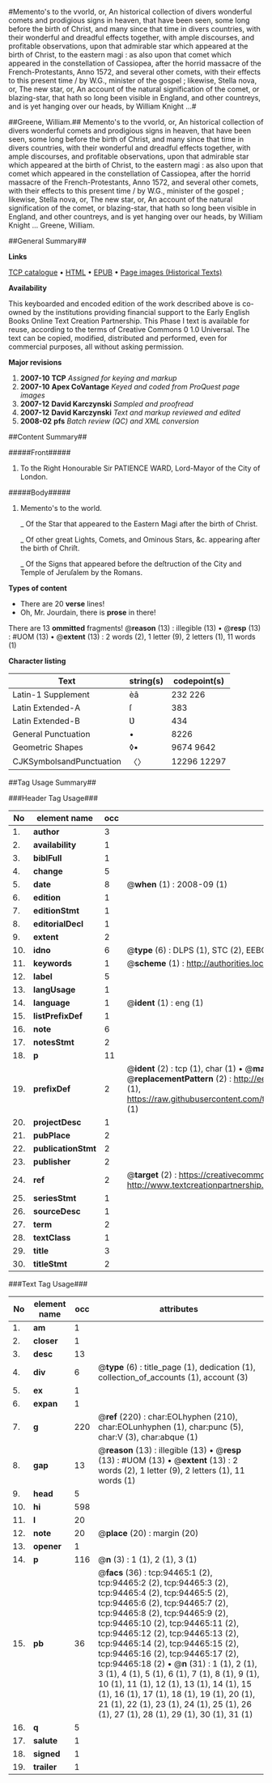 #Memento's to the vvorld, or, An historical collection of divers wonderful comets and prodigious signs in heaven, that have been seen, some long before the birth of Christ, and many since that time in divers countries, with their wonderful and dreadful effects together, with ample discourses, and profitable observations, upon that admirable star which appeared at the birth of Christ, to the eastern magi : as also upon that comet which appeared in the constellation of Cassiopea, after the horrid massacre of the French-Protestants, Anno 1572, and several other comets, with their effects to this present time / by W.G., minister of the gospel ; likewise, Stella nova, or, The new star, or, An account of the natural signification of the comet, or blazing-star, that hath so long been visible in England, and other countreys, and is yet hanging over our heads, by William Knight ...#

##Greene, William.##
Memento's to the vvorld, or, An historical collection of divers wonderful comets and prodigious signs in heaven, that have been seen, some long before the birth of Christ, and many since that time in divers countries, with their wonderful and dreadful effects together, with ample discourses, and profitable observations, upon that admirable star which appeared at the birth of Christ, to the eastern magi : as also upon that comet which appeared in the constellation of Cassiopea, after the horrid massacre of the French-Protestants, Anno 1572, and several other comets, with their effects to this present time / by W.G., minister of the gospel ; likewise, Stella nova, or, The new star, or, An account of the natural signification of the comet, or blazing-star, that hath so long been visible in England, and other countreys, and is yet hanging over our heads, by William Knight ...
Greene, William.

##General Summary##

**Links**

[TCP catalogue](http://www.ota.ox.ac.uk/tcp/)  • 
[HTML](http://tei.it.ox.ac.uk/tcp/Texts-HTML/free/A41/A41979.html)  • 
[EPUB](http://tei.it.ox.ac.uk/tcp/Texts-EPUB/free/A41/A41979.epub) • 
[Page images (Historical Texts)](https://data.historicaltexts.jisc.ac.uk/view?pubId=eebo-12846767e&pageId=eebo-12846767e-94465-1)

**Availability**

This keyboarded and encoded edition of the
	       work described above is co-owned by the institutions
	       providing financial support to the Early English Books
	       Online Text Creation Partnership. This Phase I text is
	       available for reuse, according to the terms of Creative
	       Commons 0 1.0 Universal. The text can be copied,
	       modified, distributed and performed, even for
	       commercial purposes, all without asking permission.

**Major revisions**

1. __2007-10__ __TCP__ *Assigned for keying and markup*
1. __2007-10__ __Apex CoVantage__ *Keyed and coded from ProQuest page images*
1. __2007-12__ __David Karczynski__ *Sampled and proofread*
1. __2007-12__ __David Karczynski__ *Text and markup reviewed and edited*
1. __2008-02__ __pfs__ *Batch review (QC) and XML conversion*

##Content Summary##

#####Front#####

1. To the Right Honourable Sir PATIENCE WARD, Lord-Mayor of the City of London.

#####Body#####

1. Memento's to the world.

    _ Of the Star that appeared to the Eastern Magi after the birth of Christ.

    _ Of other great Lights, Comets, and Ominous Stars, &c. appearing after the birth of Chriſt.

    _ Of the Signs that appeared before the deſtruction of the City and Temple of Jeruſalem by the Romans.

**Types of content**

  * There are 20 **verse** lines!
  * Oh, Mr. Jourdain, there is **prose** in there!

There are 13 **ommitted** fragments! 
 @__reason__ (13) : illegible (13)  •  @__resp__ (13) : #UOM (13)  •  @__extent__ (13) : 2 words (2), 1 letter (9), 2 letters (1), 11 words (1)

**Character listing**


|Text|string(s)|codepoint(s)|
|---|---|---|
|Latin-1 Supplement|èâ|232 226|
|Latin Extended-A|ſ|383|
|Latin Extended-B|Ʋ|434|
|General Punctuation|•|8226|
|Geometric Shapes|◊▪|9674 9642|
|CJKSymbolsandPunctuation|〈〉|12296 12297|

##Tag Usage Summary##

###Header Tag Usage###

|No|element name|occ|attributes|
|---|---|---|---|
|1.|__author__|3||
|2.|__availability__|1||
|3.|__biblFull__|1||
|4.|__change__|5||
|5.|__date__|8| @__when__ (1) : 2008-09 (1)|
|6.|__edition__|1||
|7.|__editionStmt__|1||
|8.|__editorialDecl__|1||
|9.|__extent__|2||
|10.|__idno__|6| @__type__ (6) : DLPS (1), STC (2), EEBO-CITATION (1), OCLC (1), VID (1)|
|11.|__keywords__|1| @__scheme__ (1) : http://authorities.loc.gov/ (1)|
|12.|__label__|5||
|13.|__langUsage__|1||
|14.|__language__|1| @__ident__ (1) : eng (1)|
|15.|__listPrefixDef__|1||
|16.|__note__|6||
|17.|__notesStmt__|2||
|18.|__p__|11||
|19.|__prefixDef__|2| @__ident__ (2) : tcp (1), char (1)  •  @__matchPattern__ (2) : ([0-9\-]+):([0-9IVX]+) (1), (.+) (1)  •  @__replacementPattern__ (2) : http://eebo.chadwyck.com/downloadtiff?vid=$1&page=$2 (1), https://raw.githubusercontent.com/textcreationpartnership/Texts/master/tcpchars.xml#$1 (1)|
|20.|__projectDesc__|1||
|21.|__pubPlace__|2||
|22.|__publicationStmt__|2||
|23.|__publisher__|2||
|24.|__ref__|2| @__target__ (2) : https://creativecommons.org/publicdomain/zero/1.0/ (1), http://www.textcreationpartnership.org/docs/. (1)|
|25.|__seriesStmt__|1||
|26.|__sourceDesc__|1||
|27.|__term__|2||
|28.|__textClass__|1||
|29.|__title__|3||
|30.|__titleStmt__|2||


###Text Tag Usage###

|No|element name|occ|attributes|
|---|---|---|---|
|1.|__am__|1||
|2.|__closer__|1||
|3.|__desc__|13||
|4.|__div__|6| @__type__ (6) : title_page (1), dedication (1), collection_of_accounts (1), account (3)|
|5.|__ex__|1||
|6.|__expan__|1||
|7.|__g__|220| @__ref__ (220) : char:EOLhyphen (210), char:EOLunhyphen (1), char:punc (5), char:V (3), char:abque (1)|
|8.|__gap__|13| @__reason__ (13) : illegible (13)  •  @__resp__ (13) : #UOM (13)  •  @__extent__ (13) : 2 words (2), 1 letter (9), 2 letters (1), 11 words (1)|
|9.|__head__|5||
|10.|__hi__|598||
|11.|__l__|20||
|12.|__note__|20| @__place__ (20) : margin (20)|
|13.|__opener__|1||
|14.|__p__|116| @__n__ (3) : 1 (1), 2 (1), 3 (1)|
|15.|__pb__|36| @__facs__ (36) : tcp:94465:1 (2), tcp:94465:2 (2), tcp:94465:3 (2), tcp:94465:4 (2), tcp:94465:5 (2), tcp:94465:6 (2), tcp:94465:7 (2), tcp:94465:8 (2), tcp:94465:9 (2), tcp:94465:10 (2), tcp:94465:11 (2), tcp:94465:12 (2), tcp:94465:13 (2), tcp:94465:14 (2), tcp:94465:15 (2), tcp:94465:16 (2), tcp:94465:17 (2), tcp:94465:18 (2)  •  @__n__ (31) : 1 (1), 2 (1), 3 (1), 4 (1), 5 (1), 6 (1), 7 (1), 8 (1), 9 (1), 10 (1), 11 (1), 12 (1), 13 (1), 14 (1), 15 (1), 16 (1), 17 (1), 18 (1), 19 (1), 20 (1), 21 (1), 22 (1), 23 (1), 24 (1), 25 (1), 26 (1), 27 (1), 28 (1), 29 (1), 30 (1), 31 (1)|
|16.|__q__|5||
|17.|__salute__|1||
|18.|__signed__|1||
|19.|__trailer__|1||
